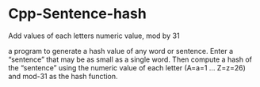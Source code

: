 # Cpp-Sentence-hash
Add values of each letters numeric value, mod by 31

a program to generate a hash value of any word or sentence. Enter a “sentence” that may be as small as a single word. Then compute a hash of the “sentence” using the numeric value of each letter (A=a=1 ...  Z=z=26) and mod-31 as the hash function.
